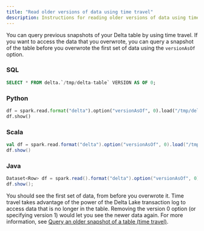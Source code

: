```yaml
---
title: "Read older versions of data using time travel"
description: Instructions for reading older versions of data using time travel
---
```


You can query previous snapshots of your Delta table by using time travel. If you want to access the data that you overwrote, you can query a snapshot of the table before you overwrote the first set of data using the `versionAsOf` option.

### SQL

```sql
SELECT * FROM delta.`/tmp/delta-table` VERSION AS OF 0;
```

### Python

```python
df = spark.read.format("delta").option("versionAsOf", 0).load("/tmp/delta-table")
df.show()
```

### Scala

```scala
val df = spark.read.format("delta").option("versionAsOf", 0).load("/tmp/delta-table")
df.show()
```

### Java

```java
Dataset<Row> df = spark.read().format("delta").option("versionAsOf", 0).load("/tmp/delta-table");
df.show();
```

You should see the first set of data, from before you overwrote it. Time travel takes advantage of the power of the Delta Lake transaction log to access data that is no longer in the table. Removing the version 0 option (or specifying version 1) would let you see the newer data again. For more information, see [Query an older snapshot of a table (time travel)](delta-batch.md#-deltatimetravel).
